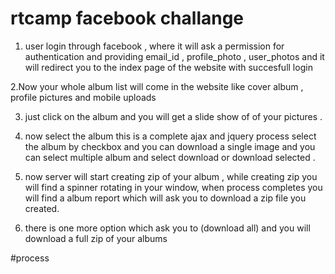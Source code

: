 # rtcamp facebook challange

1. user login through facebook , where it will ask a permission for authentication and providing email_id , profile_photo , user_photos      and it will redirect you to the index page of the website with succesfull login

2.Now your whole album list will come in the website like cover album , profile pictures and mobile uploads

3. just click on the album and you will get a slide show of of your pictures .

4. now select the album this is a complete ajax and jquery process select the album by checkbox and you can download a single image and you can select multiple album and select download or download selected .

5. now server will start creating zip of your album , while creating zip you will find a spinner rotating in your window, when process completes you will find a album report which will ask you to download a zip file you created.

6. there is one more option which ask you to (download all) and you will download a full zip of your albums

#process
